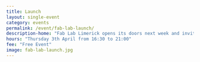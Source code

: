 ```yaml
---
title: Launch
layout: single-event
category: events
permalink: /event/fab-lab-launch/
description-home: "Fab Lab Limerick opens its doors next week and invites you come to our new premises and take part in three simultaneous activities to get started on 3D printing, laser cutting and 3D scanning."
hours: "Thursday 3th April from 16:30 to 21:00"
fee: "Free Event"
image: fab-lab-launch.jpg
---
```

